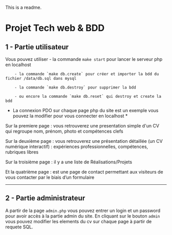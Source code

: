 This is a readme.

# Projet Tech web & BDD

## 1 - Partie utilisateur

Vous pouvez utiliser 
        - la commande `make start` pour lancer le serveur php en localhost

        - la commande `make db.create` pour créer et importer la bdd du fichier /data/db.sql dans mysql

        - la commande `make db.destroy` pour supprimer la bdd
        
        - ou encore la commande `make db.reset` qui destroy et create la bdd
        
* La connexion PDO sur chaque page php du site est un exemple vous pouvez la modifier pour vous connecter en localhost  *

Sur la premiere page : vous retrouverez une presentation simple d'un CV qui regroupe nom, prénom, photo et compétences clefs

Sur la deuxième page : vous retrouverez une présentation détaillée (un CV numérique interactif) : expériences professionnelles, compétences, rubriques libres 

Sur la troisième page : il y a une liste de Réalisations/Projets

Et la quatrième page : est une page de contact permettant aux visiteurs de vous contacter par le biais d’un formulaire

-----------------------------------------------------------------------------------------------------------------------------------

## 2 - Partie administrateur

A partir de la page ` admin.php ` vous pouvez entrer un login et un password pour avoir accès à la partie admin du site. En cliquant sur le bouton ` admin ` vous pouvez modifier les elements du cv sur chaque page à partir de requete SQL.
